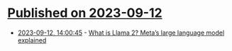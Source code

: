 # [Published on 2023-09-12](index.md)

* [2023-09-12, 14:00:45](https://lobste.rs/s/klhjnb/what_is_llama_2_meta_s_large_language_model) - [What is Llama 2? Meta’s large language model explained](https://www.infoworld.com/article/3706470/what-is-llama-2-metas-large-language-model-explained.html)

